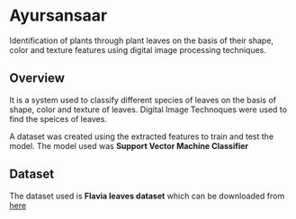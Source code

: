 # Ayursansaar

Identification of plants through plant leaves on the basis of their shape, color and texture features using digital image processing techniques.

## Overview

It is a system used to classify different species of leaves on the basis of shape, color and texture of leaves. Digital Image Technoques were used to find the speices of leaves.

A dataset was created using the extracted features to train and test the model. The model used was **Support Vector Machine Classifier**  

## Dataset

The dataset used is **Flavia leaves dataset** which can be downloaded from [here](http://flavia.sourceforge.net)

